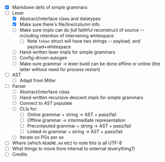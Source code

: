 * [x] Markdown defs of simple grammars
* [ ] Lexer
  * [x] Abstract/interface class and datatypes
  * [x] Make sure there's file/line/column info
  * [ ] Make sure impls can do _full_ faithful reconstruct of source -- including retention of intervening whitespace
    * [ ] Note `Token` struct will have two strings -- payload, and payload+whitespace
  * [ ] Hand-written lexer impls for simple grammars
  * [ ] Config-driven autogen
  * [ ] Make sure grammar -> lexer build can be done offline or online (the latter without need for process restart)
* [ ] AST
  * [ ] Adapt from Miller
* [ ] Parser
  * [ ] Abstract/interface class
  * [ ] Hand-written recursive-descent impls for simple grammars
  * [ ] Connect to AST populate
  * [ ] CLIs for:
    * [ ] Online grammar + string -> AST + pass/fail
    * [ ] Offline grammar -> intermediate representation
    * [ ] Precomputed grammar + string -> AST + pass/fail
    * [ ] Linked-in grammar + string -> AST + pass/fail
  * [ ] Iterate on PGs per se

* [ ] Where (which `README.md` etc) to note this is all UTF-8
* [ ] What things to move from internal to external (everything?)
* [ ] Credits
